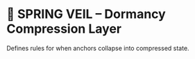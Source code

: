 # 🫧 SPRING VEIL – Dormancy Compression Layer

Defines rules for when anchors collapse into compressed state.
